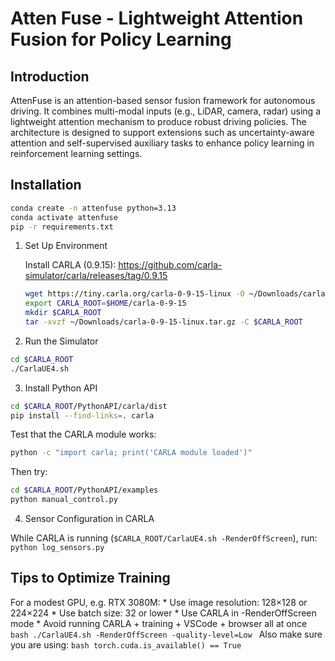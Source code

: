# Atten Fuse - Lightweight Attention Fusion for Policy Learning

## Introduction

AttenFuse is an attention-based sensor fusion framework for autonomous driving. It combines multi-modal inputs (e.g., LiDAR, camera, radar) using a lightweight attention mechanism to produce robust driving policies. The architecture is designed to support extensions such as uncertainty-aware attention and self-supervised auxiliary tasks to enhance policy learning in reinforcement learning settings.
## Installation

```bash
conda create -n attenfuse python=3.13
conda activate attenfuse
pip -r requirements.txt
```

1. Set Up Environment

    Install CARLA (0.9.15):
    https://github.com/carla-simulator/carla/releases/tag/0.9.15

    ```bash
    wget https://tiny.carla.org/carla-0-9-15-linux -O ~/Downloads/carla-0-9-15-linux.tar.gz
    export CARLA_ROOT=$HOME/carla-0-9-15
    mkdir $CARLA_ROOT
    tar -xvzf ~/Downloads/carla-0-9-15-linux.tar.gz -C $CARLA_ROOT
    ```

2. Run the Simulator
```bash
cd $CARLA_ROOT
./CarlaUE4.sh
```
     
3. Install Python API

```bash
cd $CARLA_ROOT/PythonAPI/carla/dist
pip install --find-links=. carla
```

Test that the CARLA module works:

```bash
python -c "import carla; print('CARLA module loaded')"
```

Then try:

```bash
cd $CARLA_ROOT/PythonAPI/examples
python manual_control.py
```

4. Sensor Configuration in CARLA

While CARLA is running (`$CARLA_ROOT/CarlaUE4.sh -RenderOffScreen`), run: `python log_sensors.py` 

## Tips to Optimize Training

For a modest GPU, e.g. RTX 3080M:
    * Use image resolution: 128×128 or 224×224
    * Use batch size: 32 or lower
    * Use CARLA in -RenderOffScreen mode
    * Avoid running CARLA + training + VSCode + browser all at once
    ```bash
    ./CarlaUE4.sh -RenderOffScreen -quality-level=Low
    ```
    Also make sure you are using:
    ```bash
    torch.cuda.is_available() == True
    ```
